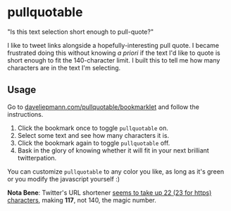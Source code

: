 pullquotable
============

"Is this text selection short enough to pull-quote?"

I like to tweet links alongside a hopefully-interesting pull quote. I became frustrated doing this without knowing *a priori* if the text I'd like to quote is short enough to fit the 140-character limit. I built this to tell me how many characters are in the text I'm selecting.

Usage
-
Go to [daveliepmann.com/pullquotable/bookmarklet](http://www.daveliepmann.com/pullquotable/bookmarklet) and follow the instructions.

 1. Click the bookmark once to toggle `pullquotable` on.
 1. Select some text and see how many characters it is.
 1. Click the bookmark again to toggle `pullquotable` off.
 1. Bask in the glory of knowing whether it will fit in your next brilliant twitterpation.

You can customize `pullquotable` to any color you like, as long as it's green or you modify the javascript yourself :)

**Nota Bene**: Twitter's URL shortener [seems to take up 22 (23 for https) characters](http://support.conversocial.com/entries/23471033-How-many-characters-do-URLs-use-on-Twitter-), making **117**, not 140, the magic number. 
